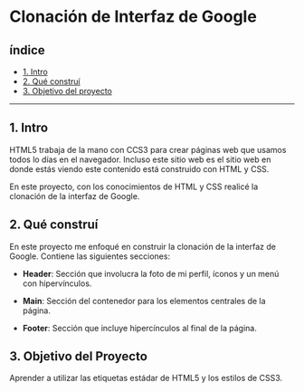 # Clonación de Interfaz de Google

## índice

* [1. Intro](#)
* [2. Qué construí](#)
* [3. Objetivo del proyecto](#)

****

## 1. Intro
HTML5 trabaja de la mano con CCS3 para crear páginas web que usamos todos lo días en el navegador. Incluso este sitio web es el sitio web en donde estás viendo este contenido está construido con HTML y CSS.

En este proyecto, con los conocimientos de HTML y CSS realicé la clonación de la interfaz de Google.

## 2. Qué construí 
En este proyecto me enfoqué en construir la clonación de la interfaz de Google. Contiene las siguientes secciones:

* **Header**: Sección que involucra la foto de mi perfil, íconos y un  menú con hipervínculos.

* **Main**: Sección del contenedor para los elementos centrales de la página.

* **Footer**: Sección que incluye hipercínculos al final de la página.

## 3. Objetivo del Proyecto
Aprender a utilizar las etiquetas estádar de HTML5 y los estilos de CSS3. 
